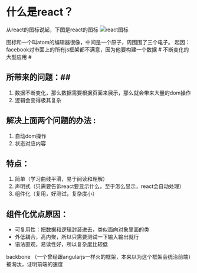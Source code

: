 # 什么是react？

从react的图标说起，下图是react的图标
![react图标](http://image.baidu.com/search/detail?ct=503316480&z=undefined&tn=baiduimagedetail&ipn=d&word=react&step_word=&ie=utf-8&in=&cl=2&lm=-1&st=undefined&cs=1452433621,3510720345&os=609439398,4118762839&simid=4232393924,681378713&pn=2&rn=1&di=44040411800&ln=1947&fr=&fmq=1483109880605_R&fm=&ic=undefined&s=undefined&se=&sme=&tab=0&width=&height=&face=undefined&is=0,0&istype=0&ist=&jit=&bdtype=0&spn=0&pi=0&gsm=0&objurl=http%3A%2F%2Fwww.liuhaihua.cn%2Fwp-content%2Fuploads%2F2016%2F01%2FaiiEJjR.png&rpstart=0&rpnum=0&adpicid=0)


图标和一个叫atom的编辑器很像，中间是一个原子，周围围了三个电子。
起因：facebook对市面上的所有js框架都不满意，因为他要构建一个数据 # 不断变化的大型应用 #

## 所带来的问题：##
1. 数据不断变化，那么数据需要根据页面来展示，那么就会带来大量的dom操作
1. 逻辑会变得极其复杂

## 解决上面两个问题的办法 : ##
1. 自动dom操作
2. 状态对应内容

## 特点： ##
1. 简单（学习曲线平滑，易于阅读和理解）
2. 声明式（只需要告诉react要显示什么，至于怎么显示，react会自动处理）
3. 组件化（复用，好测试，复杂度小）

## 组件化优点原因： ##
* 可复用性：把数据和逻辑封装进去，类似面向对象里面的类
* 外低耦合，高内聚，所以只需要测试一下输入输出就行
* 语法直观，易读性好，所以复杂度比较低

backbone （一个曾经跟angularjs一样火的框架，本来以为这个框架会统治前端）被淘汰，证明前端的速度





